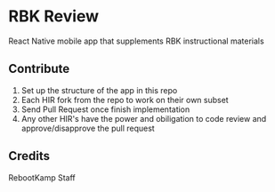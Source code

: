 # RBK Review

React Native mobile app that supplements RBK instructional materials

## Contribute

1. Set up the structure of the app in this repo
2. Each HIR fork from the repo to work on their own subset
3. Send Pull Request once finish implementation
4. Any other HIR's have the power and obiligation to code review and approve/disapprove the pull request

## Credits

RebootKamp Staff
